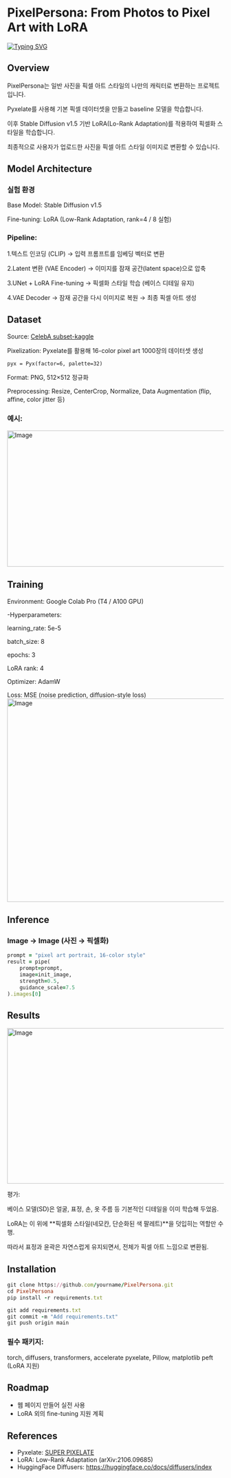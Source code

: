 # PixelPersona: From Photos to Pixel Art with LoRA

[![Typing SVG](https://readme-typing-svg.demolab.com/?lines=my+personal+character)](https://git.io/typing-svg)

## Overview

PixelPersona는 일반 사진을 픽셀 아트 스타일의 나만의 캐릭터로 변환하는 프로젝트입니다.

Pyxelate를 사용해 기본 픽셀 데이터셋을 만들고 baseline 모델을 학습합니다.

이후 Stable Diffusion v1.5 기반 LoRA(Lo-Rank Adaptation)를 적용하여 픽셀화 스타일을 학습합니다.

최종적으로 사용자가 업로드한 사진을 픽셀 아트 스타일 이미지로 변환할 수 있습니다.

## Model Architecture

### 실험 환경

Base Model: Stable Diffusion v1.5

Fine-tuning: LoRA (Low-Rank Adaptation, rank=4 / 8 실험)

### Pipeline:

1.텍스트 인코딩 (CLIP)
→ 입력 프롬프트를 임베딩 벡터로 변환

2.Latent 변환 (VAE Encoder)
→ 이미지를 잠재 공간(latent space)으로 압축

3.UNet + LoRA Fine-tuning
→ 픽셀화 스타일 학습 (베이스 디테일 유지)

4.VAE Decoder
→ 잠재 공간을 다시 이미지로 복원 → 최종 픽셀 아트 생성

## Dataset

Source: [CelebA subset-kaggle](https://www.kaggle.com/datasets/jessicali9530/celeba-dataset)

Pixelization: Pyxelate를 활용해 16-color pixel art 1000장의 데이터셋 생성
```
pyx = Pyx(factor=6, palette=32)
```
Format: PNG, 512×512 정규화

Preprocessing: Resize, CenterCrop, Normalize, Data Augmentation (flip, affine, color jitter 등)

### 예시:
<img width="614" height="316" alt="Image" src="https://github.com/user-attachments/assets/d1f699d7-8b43-4554-9b8e-17b99d52f238" />

## Training

Environment: Google Colab Pro (T4 / A100 GPU)

-Hyperparameters:

 learning_rate: 5e-5
 
 batch_size: 8
 
 epochs: 3
 
 LoRA rank: 4
 
 Optimizer: AdamW
 
 Loss: MSE (noise prediction, diffusion-style loss)
 <img width="922" height="472" alt="Image" src="https://github.com/user-attachments/assets/e8424295-bae2-476d-a611-7364fd3a624b" />

##  Inference
### Image → Image (사진 → 픽셀화)
```ruby
prompt = "pixel art portrait, 16-color style"
result = pipe(
    prompt=prompt,
    image=init_image,
    strength=0.5,         
    guidance_scale=7.5
).images[0]
```

## Results
<img width="798" height="361" alt="Image" src="https://github.com/user-attachments/assets/12575731-7676-478e-a68f-7579be366890" />


평가:

베이스 모델(SD)은 얼굴, 표정, 손, 옷 주름 등 기본적인 디테일을 이미 학습해 두었음.

LoRA는 이 위에 **픽셀화 스타일(네모칸, 단순화된 색 팔레트)**을 덧입히는 역할만 수행.

따라서 표정과 윤곽은 자연스럽게 유지되면서, 전체가 픽셀 아트 느낌으로 변환됨.


## Installation
```ruby
git clone https://github.com/yourname/PixelPersona.git
cd PixelPersona
pip install -r requirements.txt
```
```ruby
git add requirements.txt
git commit -m "Add requirements.txt"
git push origin main
```

### 필수 패키지:
torch, diffusers, transformers, accelerate
pyxelate, Pillow, matplotlib
peft (LoRA 지원)

## Roadmap
- 웹 페이지 만들어 실전 사용
- LoRA 외의 fine-tuning 지원 계획 

## References
- Pyxelate: [SUPER PIXELATE](https://github.com/sedthh/pyxelate)
- LoRA: Low-Rank Adaptation (arXiv:2106.09685)
- HuggingFace Diffusers: https://huggingface.co/docs/diffusers/index

